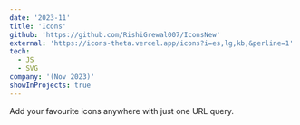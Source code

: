```yaml
---
date: '2023-11'
title: 'Icons'
github: 'https://github.com/RishiGrewal007/IconsNew'
external: 'https://icons-theta.vercel.app/icons?i=es,lg,kb,&perline=1'
tech:
  - JS
  - SVG
company: '(Nov 2023)'
showInProjects: true
---
```

Add your favourite icons anywhere with just one URL query.
